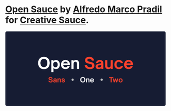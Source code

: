 # [**Open Sauce**](https://www.behance.net/gallery/94876543/Open-Sauce-Sans-Typeface) by [**Alfredo Marco Pradil**](https://www.behance.net/pradil) for [Creative Sauce](https://www.behance.net/creativesauceagency).

![Open Sauce](os.png)
